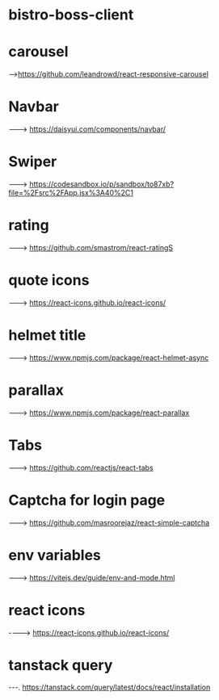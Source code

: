 # bistro-boss-client

# carousel
-->https://github.com/leandrowd/react-responsive-carousel

# Navbar

---> https://daisyui.com/components/navbar/

# Swiper 
 
 ---> https://codesandbox.io/p/sandbox/to87xb?file=%2Fsrc%2FApp.jsx%3A40%2C1

 # rating 

 ---> https://github.com/smastrom/react-ratingS

# quote  icons
 ---> https://react-icons.github.io/react-icons/

 # helmet title

 ---> https://www.npmjs.com/package/react-helmet-async

 # parallax

 ---> https://www.npmjs.com/package/react-parallax

 # Tabs

 ---> https://github.com/reactjs/react-tabs

 # Captcha for login page

 ---> https://github.com/masroorejaz/react-simple-captcha

 # env variables

 ---> https://vitejs.dev/guide/env-and-mode.html

 # react icons 

 ----> https://react-icons.github.io/react-icons/

 # tanstack query

 ---. https://tanstack.com/query/latest/docs/react/installation